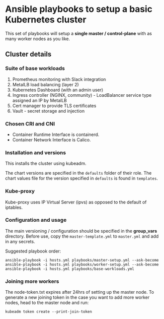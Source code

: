 # Ansible playbooks to setup a basic Kubernetes cluster

This set of playbooks will setup a **single master / control-plane** with as many worker nodes as you like.

## Cluster details

### Suite of base workloads

1. Prometheus monitoring with Slack integration
2. MetalLB load balancing (layer 2)
3. Kubernetes Dashboard (with an admin user)
4. Ingress controller (NGINX, community) - LoadBalancer service type assigned an IP by MetalLB
5. Cert manager to provide TLS certificates
6. Vault - secret storage and injection

### Chosen CRI and CNI

- Container Runtime Interface is containerd.
- Container Network Interface is Calico.

### Installation and versions

This installs the cluster using kubeadm.

The chart versions are specified in the `defaults` folder of their role. The chart values file for the version specified in `defaults` is found in `templates`.

### Kube-proxy

Kube-proxy uses IP Virtual Server (ipvs) as opposed to the default of iptables.

### Configuration and usage

The main versioning / configuration should be specified in the **group_vars** directory. Before use, copy the `master-template.yml` to `master.yml` and add in any secrets.

Suggested playbook order:

```
ansible-playbook -i hosts.yml playbooks/master-setup.yml --ask-become
ansible-playbook -i hosts.yml playbooks/worker-setup.yml --ask-become
ansible-playbook -i hosts.yml playbooks/base-workloads.yml
```

### Joining more workers

The node-token.txt expires after 24hrs of setting up the master node.
To generate a new joining token in the case you want to add more worker nodes, head to the master node and run:

```
kubeadm token create --print-join-token
```
